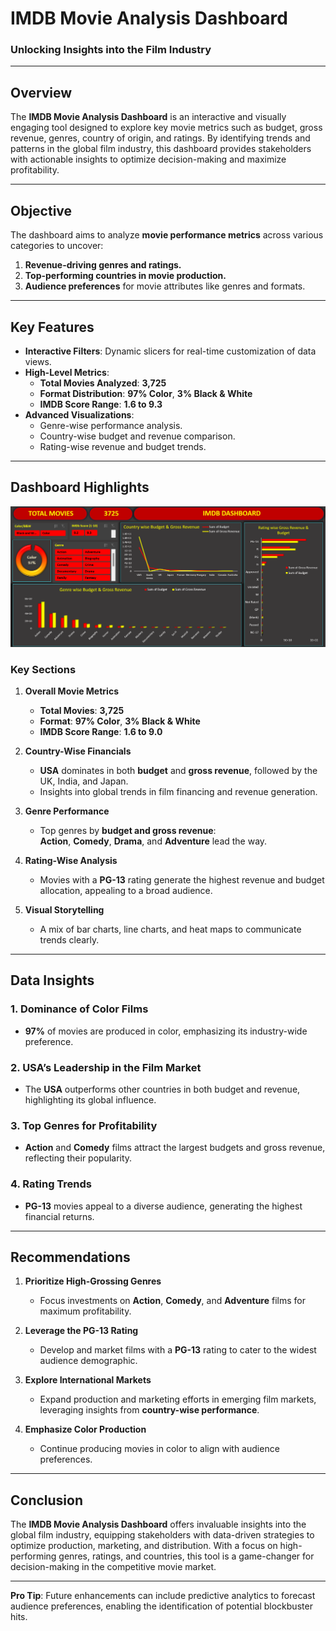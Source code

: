 # **IMDB Movie Analysis Dashboard**  
### **Unlocking Insights into the Film Industry**

---

## **Overview**  
The **IMDB Movie Analysis Dashboard** is an interactive and visually engaging tool designed to explore key movie metrics such as budget, gross revenue, genres, country of origin, and ratings. By identifying trends and patterns in the global film industry, this dashboard provides stakeholders with actionable insights to optimize decision-making and maximize profitability.

---

## **Objective**  
The dashboard aims to analyze **movie performance metrics** across various categories to uncover:  
1. **Revenue-driving genres and ratings.**  
2. **Top-performing countries in movie production.**  
3. **Audience preferences** for movie attributes like genres and formats.  

---

## **Key Features**  
- **Interactive Filters**: Dynamic slicers for real-time customization of data views.  
- **High-Level Metrics**:  
  - **Total Movies Analyzed**: **3,725**  
  - **Format Distribution**: **97% Color**, **3% Black & White**  
  - **IMDB Score Range**: **1.6 to 9.3**  
- **Advanced Visualizations**:  
  - Genre-wise performance analysis.  
  - Country-wise budget and revenue comparison.  
  - Rating-wise revenue and budget trends.

---

## **Dashboard Highlights**  

![IMDB Movie Dashboard](Dashboard_Image.png)  

### **Key Sections**  

1. **Overall Movie Metrics**  
   - **Total Movies**: **3,725**  
   - **Format**: **97% Color**, **3% Black & White**  
   - **IMDB Score Range**: **1.6 to 9.0**  

2. **Country-Wise Financials**  
   - **USA** dominates in both **budget** and **gross revenue**, followed by the UK, India, and Japan.  
   - Insights into global trends in film financing and revenue generation.  

3. **Genre Performance**  
   - Top genres by **budget and gross revenue**:  
     **Action**, **Comedy**, **Drama**, and **Adventure** lead the way.  

4. **Rating-Wise Analysis**  
   - Movies with a **PG-13** rating generate the highest revenue and budget allocation, appealing to a broad audience.  

5. **Visual Storytelling**  
   - A mix of bar charts, line charts, and heat maps to communicate trends clearly.  

---

## **Data Insights**  

### 1. **Dominance of Color Films**  
- **97%** of movies are produced in color, emphasizing its industry-wide preference.  

### 2. **USA’s Leadership in the Film Market**  
- The **USA** outperforms other countries in both budget and revenue, highlighting its global influence.  

### 3. **Top Genres for Profitability**  
- **Action** and **Comedy** films attract the largest budgets and gross revenue, reflecting their popularity.  

### 4. **Rating Trends**  
- **PG-13** movies appeal to a diverse audience, generating the highest financial returns.  

---

## **Recommendations**  

1. **Prioritize High-Grossing Genres**  
   - Focus investments on **Action**, **Comedy**, and **Adventure** films for maximum profitability.  

2. **Leverage the PG-13 Rating**  
   - Develop and market films with a **PG-13** rating to cater to the widest audience demographic.  

3. **Explore International Markets**  
   - Expand production and marketing efforts in emerging film markets, leveraging insights from **country-wise performance**.  

4. **Emphasize Color Production**  
   - Continue producing movies in color to align with audience preferences.  

---

## **Conclusion**  
The **IMDB Movie Analysis Dashboard** offers invaluable insights into the global film industry, equipping stakeholders with data-driven strategies to optimize production, marketing, and distribution. With a focus on high-performing genres, ratings, and countries, this tool is a game-changer for decision-making in the competitive movie market.

---

**Pro Tip**: Future enhancements can include predictive analytics to forecast audience preferences, enabling the identification of potential blockbuster hits.  
